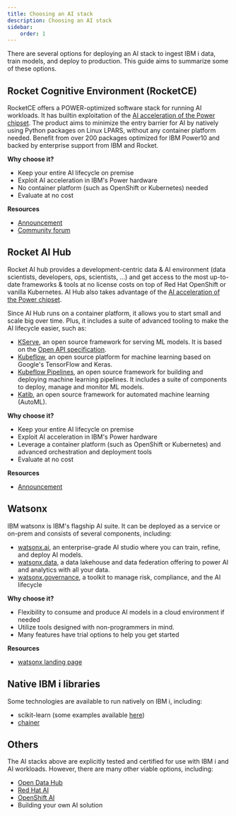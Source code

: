 ```yaml
---
title: Choosing an AI stack
description: Choosing an AI stack
sidebar:
    order: 1
---
```



There are several options for deploying an AI stack to ingest IBM i data, train models,
and deploy to production. This guide aims to summarize some of these options.

## Rocket Cognitive Environment (RocketCE)

RocketCE offers a POWER-optimized software stack for running AI workloads.
It has builtin exploitation of the [AI acceleration of the Power chipset](../mma).
The product aims to minimize the entry barrier for AI by natively using Python
packages on Linux LPARS, without any container platform needed. 
Benefit from over 200 packages optimized for IBM Power10 and backed by enterprise
support from IBM and Rocket.

**Why choose it?**
- Keep your entire AI lifecycle on premise
- Exploit AI acceleration in IBM's Power hardware
- No container platform (such as OpenShift or Kubernetes) needed
- Evaluate at no cost

**Resources**
- [Announcement](https://www.ibm.com/docs/en/announcements/rocketce-aiml-power-support?region=US)
- [Community forum](https://ibm.biz/rocketce-power)

## Rocket AI Hub

Rocket AI hub provides a development-centric data & AI environment (data scientists,
developers, ops, scientists, …) and get access to the most up-to-date frameworks & tools
at no license costs on top of Red Hat OpenShift or vanilla Kubernetes. AI Hub also takes
advantage of the [AI acceleration of the Power chipset](../mma).

Since AI Hub runs on a container platform, it allows you to start small and scale big
over time. Plus, it includes a suite of advanced tooling to make the AI lifecycle easier,
such as:
- [KServe](https://github.com/kserve/kserve), an open source framework for serving ML models. It is based on the [Open API specification](https://swagger.io/).
- [Kubeflow](https://github.com/kubeflow), an open source platform for machine learning based on Google's TensorFlow and Keras.
- [Kubeflow Pipelines](https://github.com/kubeflow/pipelines), an open source framework for building and deploying machine learning pipelines. It includes a suite of components to deploy, manage and monitor ML models.
- [Katib](https://github.com/kubeflow/katib), an open source framework for automated machine learning (AutoML). 


**Why choose it?**
- Keep your entire AI lifecycle on premise
- Exploit AI acceleration in IBM's Power hardware
- Leverage a container platform (such as OpenShift or Kubernetes) and advanced orchestration and deployment tools
- Evaluate at no cost

**Resources**
- [Announcement](https://www.ibm.com/docs/en/announcements/rocket-ai-hub-power)

## Watsonx

IBM watsonx is IBM's flagship AI suite. It can be deployed as a service or on-prem and consists of several components, including:
- [watsonx.ai](http://watsonx.ai), an enterprise-grade AI studio where you can train, refine, and deploy AI models.
- [watsonx.data](https://www.ibm.com/products/watsonx-data), a data lakehouse and data federation offering to power AI and analytics with all your data.
- [watsonx.governance](https://www.ibm.com/products/watsonx-governance), a toolkit to manage risk, compliance, and the AI lifecycle

**Why choose it?**
- Flexibility to consume and produce AI models in a cloud environment if needed
- Utilize tools designed with non-programmers in mind.
- Many features have trial options to help you get started

**Resources**
- [watsonx landing page](https://www.ibm.com/watsonx)

## Native IBM i libraries

Some technologies are available to run natively on IBM i, including:
- scikit-learn (some examples available [here](https://github.com/IBM/ibmi-oss-examples/tree/master/machinelearning))
- [chainer](https://github.com/chainer/chainer)

## Others

The AI stacks above are explicitly tested and certified for use with IBM i and AI workloads. However, 
there are many other viable options, including:
- [Open Data Hub](https://opendatahub.io/)
- [Red Hat AI](https://www.redhat.com/en/products/ai)
- [OpenShift AI](https://www.redhat.com/en/technologies/cloud-computing/openshift/openshift-ai)
- Building your own AI solution


